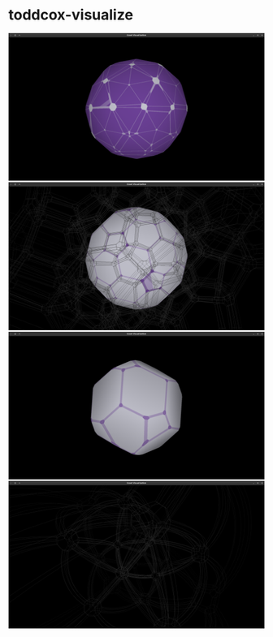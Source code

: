# toddcox-visualize

![Example render](images/600-slice.png)
![Example render](images/500-multi.png)
![Example render](images/f4-slice.png)
![Example render](images/f4-wire.png)

